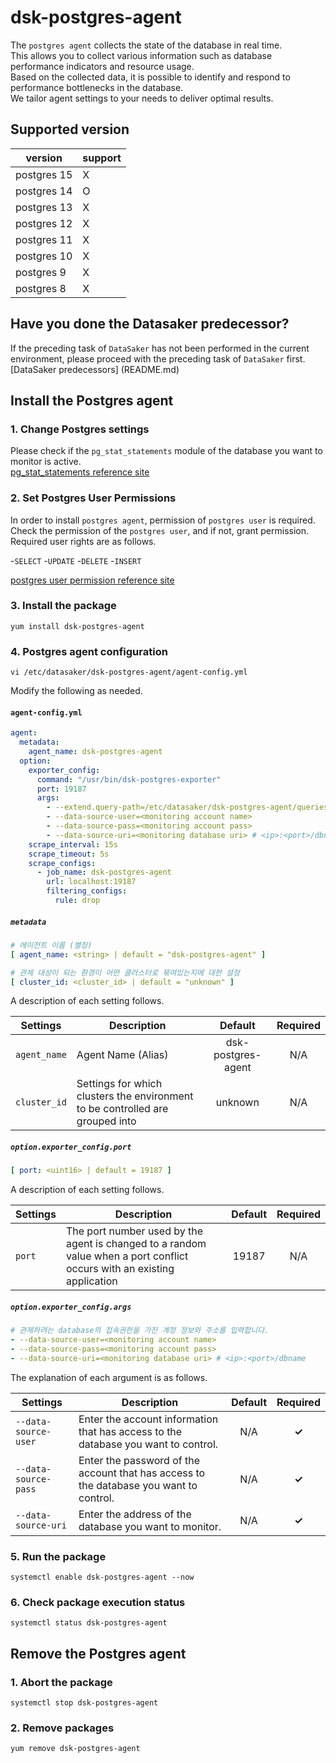 # dsk-postgres-agent

The `postgres agent` collects the state of the database in real time.\
This allows you to collect various information such as database performance indicators and resource usage.\
Based on the collected data, it is possible to identify and respond to performance bottlenecks in the database.\
We tailor agent settings to your needs to deliver optimal results.

## Supported version

|version|support|
|---|---|
|postgres 15|X|
|postgres 14|O|
|postgres 13|X|
|postgres 12|X|
|postgres 11|X|
|postgres 10|X|
|postgres 9|X|
|postgres 8|X|

## Have you done the Datasaker predecessor?

If the preceding task of `DataSaker` has not been performed in the current environment, please proceed with the preceding task of `DataSaker` first. [DataSaker predecessors] (README.md)

## Install the Postgres agent

### 1. Change Postgres settings

Please check if the `pg_stat_statements` module of the database you want to monitor is active.\
[pg_stat_statements reference site](https://www.postgresql.org/docs/14/pgstatstatements.html)

### 2. Set Postgres User Permissions

In order to install `postgres agent`, permission of `postgres user` is required.\
Check the permission of the `postgres user`, and if not, grant permission.\
Required user rights are as follows.

-`SELECT`
-`UPDATE`
-`DELETE`
-`INSERT`

[postgres user permission reference site](https://www.postgresql.org/docs/14/sql-grant.html)

### 3. Install the package
```shell
yum install dsk-postgres-agent
```
### 4. Postgres agent configuration
```shell
vi /etc/datasaker/dsk-postgres-agent/agent-config.yml
```
Modify the following as needed.

#### `agent-config.yml`
```yaml
agent:
  metadata:
    agent_name: dsk-postgres-agent
  option:
    exporter_config:
      command: "/usr/bin/dsk-postgres-exporter"
      port: 19187
      args:
        - --extend.query-path=/etc/datasaker/dsk-postgres-agent/queries.yaml
        - --data-source-user=<monitoring account name>
        - --data-source-pass=<monitoring account pass>
        - --data-source-uri=<monitoring database uri> # <ip>:<port>/dbname
    scrape_interval: 15s
    scrape_timeout: 5s
    scrape_configs:
      - job_name: dsk-postgres-agent
        url: localhost:19187
        filtering_configs:
          rule: drop
```
##### `metadata`
```yaml
# 에이전트 이름 (별칭)
[ agent_name: <string> | default = "dsk-postgres-agent" ]

# 관제 대상이 되는 환경이 어떤 클러스터로 묶여있는지에 대한 설정
[ cluster_id: <cluster_id> | default = "unknown" ]
```
A description of each setting follows.

| **Settings** | **Description** | **Default** | **Required** |
| -------------------------- | ---------------------------------------------------------------------------------------------------- | :----------: | :------------: |
| `agent_name` | Agent Name (Alias) | dsk-postgres-agent | N/A |
| `cluster_id` | Settings for which clusters the environment to be controlled are grouped into | unknown | N/A |

##### `option.exporter_config.port`
```yaml
[ port: <uint16> | default = 19187 ]
```
A description of each setting follows.

| **Settings** | **Description** | **Default** | **Required** |
| ------------ | ---------------------------------------------------------------------------------------------------- | :----------: | :------------: |
| `port` | The port number used by the agent is changed to a random value when a port conflict occurs with an existing application | 19187 | N/A |

##### `option.exporter_config.args`
```yaml
# 관제하려는 database의 접속권한을 가진 계정 정보와 주소를 입력합니다.
- --data-source-user=<monitoring account name>
- --data-source-pass=<monitoring account pass>
- --data-source-uri=<monitoring database uri> # <ip>:<port>/dbname
```
The explanation of each argument is as follows.

| **Settings** | **Description** | **Default** | **Required** |
| ------------ | ---------------------------------------------------------------------------------------------------- | :----------: | :------------: |
| `--data-source-user` | Enter the account information that has access to the database you want to control. | N/A | **✓** |
| `--data-source-pass` | Enter the password of the account that has access to the database you want to control. | N/A | **✓** |
| `--data-source-uri` | Enter the address of the database you want to monitor. | N/A | **✓** |

### 5. Run the package
```shell
systemctl enable dsk-postgres-agent --now
```
### 6. Check package execution status
```shell
systemctl status dsk-postgres-agent
```
## Remove the Postgres agent

### 1. Abort the package
```shell
systemctl stop dsk-postgres-agent
```
### 2. Remove packages
```shell
yum remove dsk-postgres-agent
```
